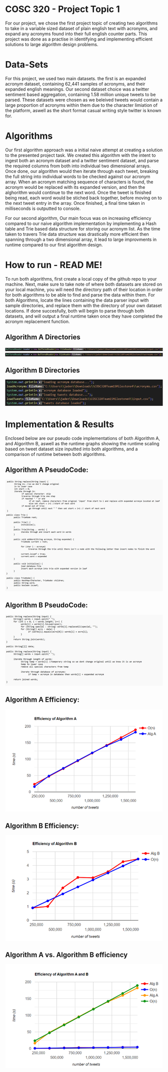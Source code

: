 # COSC 320 - Project Topic 1

For our project, we chose the first project topic of creating two algorithms to take in a variable sized dataset of plain english text with acronyms, and expand any acronyms found into their full english counter parts. This project was done as a practise in identifying and implementing efficient solutions to large algorithm design problems.

# Data-Sets

For this project, we used two main datasets. the first is an expanded acronym dataset, containing 62,441 samples of acronyms, and their expanded english meanings. Our second dataset choice was a twitter sentiment based aggregation, containing 1.58 million unique tweets to be parsed. These datasets were chosen as we beleived tweets would contain a large proportion of acronyms within them due to the character limiation of the platform, aswell as the short format casual writing style twitter is known for.

# Algorithms

Our first algorithm approach was a initial naive attempt at creating a solution to the presented project task. We created this algorithm with the intent to ingest both an acronym dataset and a twitter sentiment dataset, and parse the required columns from both into individual two dimensional arrays. Once done, our algorithm would then iterate through each tweet, breaking the full string into individual words to be checked against our acronym array. When an acronym matching sequence of characters is found, the acronym would be replaced with its expanded version, and then the alghorithm would continue to the next word. Once the tweet is finished being read, each word would be stiched back together, before moving on to the next tweet entry in the array. Once finished, a final time taken in milliseconds is outputted to console.

For our second algorithm, Our main focus was on increasing efficiency compared to our naive algorithm implementation by implementing a Hash table and Trie based data structure for storing our acronym list. As the time taken to travers Trie data structure was drastically more efficient then spanning through a two dimensional array, it lead to large improvments in runtime compared to our first algorithm design.

# How to run - READ ME!

To run both algorithms, first create a local copy of the github repo to your machine. Next, make sure to take note of where both datasets are stored on your local machine, you will need the directory path of their location in order for both algorithms to be able to find and parse the data within them. For both Algorithms, locate the lines containing the data parser input with sample directories, and replace them with the directory of your own dataset locations. If done succesfully, both will begin to parse through both datasets, and will output a final runtime taken once they have completed the acronym replacement function.

## Algorithm A Directories

![Algorithm A Directory Path](photos/Algorithm-A-Directory.PNG)
![Algorithm A Directory Path](photos/Algorithm-A-Directory-2.PNG)

## Algorithm B Directories

![Algorithm B Directory Path](photos/Algorithm-B-Directory-2.PNG)

# Implementation & Results

Enclosed below are our pseudo code implementations of both Algorithm A, and Algorithm B, aswell as the runtime graphs showing the runtime scaling based on tweet dataset size inputted into both algorithms, and a comparison of runtime between both algorithms.

## Algorithm A PseudoCode:

![Algorithm A PseudoCode](photos/Algorithm-A.png)

## Algorithm B PseudoCode:

![Algorithm B PseudoCode](photos/Algorithm-B.png)

## Algorithm A Efficiency:

![Algorithm A Runtime](photos/Algorithm-A-Efficiency.png)

## Algorithm B Efficiency:

![Algorithm B Runtime](photos/Algorithm-B-Efficiency.png)

## Algorithm A vs. Algorithm B efficiency

![Algorithm A & B Runtime comparison](photos/Algorithm-Comparison.png)
